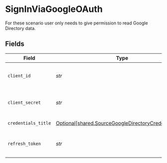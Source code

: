 # SignInViaGoogleOAuth

For these scenario user only needs to give permission to read Google Directory data.


## Fields

| Field                                                                                                                  | Type                                                                                                                   | Required                                                                                                               | Description                                                                                                            |
| ---------------------------------------------------------------------------------------------------------------------- | ---------------------------------------------------------------------------------------------------------------------- | ---------------------------------------------------------------------------------------------------------------------- | ---------------------------------------------------------------------------------------------------------------------- |
| `client_id`                                                                                                            | *str*                                                                                                                  | :heavy_check_mark:                                                                                                     | The Client ID of the developer application.                                                                            |
| `client_secret`                                                                                                        | *str*                                                                                                                  | :heavy_check_mark:                                                                                                     | The Client Secret of the developer application.                                                                        |
| `credentials_title`                                                                                                    | [Optional[shared.SourceGoogleDirectoryCredentialsTitle]](../../models/shared/sourcegoogledirectorycredentialstitle.md) | :heavy_minus_sign:                                                                                                     | Authentication Scenario                                                                                                |
| `refresh_token`                                                                                                        | *str*                                                                                                                  | :heavy_check_mark:                                                                                                     | The Token for obtaining a new access token.                                                                            |